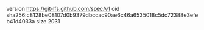 version https://git-lfs.github.com/spec/v1
oid sha256:c8128be08107d0b9379dbccac90ae6c46a6535018c5dc72388e3efeb41d4033a
size 2031
